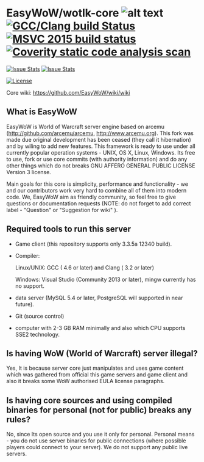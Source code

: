 # EasyWoW/wotlk-core ![alt text](https://www.gnu.org/graphics/agplv3-88x31.png "AGPL v3 license") [![GCC/Clang build Status](https://travis-ci.org/EasyWoW/wotlk-core.svg?branch=master)](https://travis-ci.org/EasyWoW/wotlk-core) [![MSVC 2015 build status](https://ci.appveyor.com/api/projects/status/c3529dgugyyqildt?svg=true)](https://ci.appveyor.com/project/sanctum32/wotlk-core) [![Coverity static code analysis scan](https://scan.coverity.com/projects/4872/badge.svg)](https://scan.coverity.com/projects/4872)

[![Issue Stats](http://www.issuestats.com/github/EasyWoW/wotlk-core/badge/pr)](http://www.issuestats.com/github/EasyWoW/wotlk-core) [![Issue Stats](http://www.issuestats.com/github/EasyWoW/wotlk-core/badge/issue)](http://www.issuestats.com/github/EasyWoW/wotlk-core)


[![License](https://www.gnu.org/graphics/agplv3-155x51.png "project is licensed under AGPL")](https://www.gnu.org/licenses/agpl-3.0.html)

Core wiki: https://github.com/EasyWoW/wiki/wiki

## What is EasyWoW

EasyWoW is World of Warcraft server engine based on arcemu (http://github.com/arcemu/arcemu, http://www.arcemu.org). This fork was made due original development has been ceased (they call it hibernation) and by wiling to 
add new features. 
This framework is ready to use under all currently popular operation systems - UNIX, OS X, Linux, Windows.
Its free to use, fork or use core commits (with authority information) and do any other things which do not breaks GNU AFFERO GENERAL PUBLIC LICENSE Version 3 license.

Main goals for this core is simplicity, performance and functionality - we and our contributors work very hard to combine all of them into modern code. We, EasyWoW aim as friendly community, so feel free to give 
questions or documentation requests (NOTE: do not forget to add correct label - "Question" or "Suggestion for wiki" ).



## Required tools to run this server

* Game client (this repository supports only 3.3.5a 12340 build).

* Compiler:

    Linux/UNIX: GCC ( 4.6 or later) and Clang ( 3.2 or later)

    Windows: Visual Studio (Community 2013 or later), mingw currently has no support.

* data server (MySQL 5.4 or later, PostgreSQL will supported in near future).

* Git (source control)

* computer with 2-3 GB RAM minimally and also which CPU supports SSE2 technology.


## Is having WoW (World of Warcraft) server illegal?

Yes, It is because server core just manipulates and uses game content which was gathered from official this game servers and game client and also it breaks some WoW authorised EULA license paragraphs. 

## Is having core sources and using compiled binaries for personal (not for public) breaks any rules?

No, since Its open source and you use it only for personal. Personal means - you do not use server binaries for public connections (where possible players could connect to your server). 
We do not support any public live servers.
